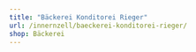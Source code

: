 ```yaml
---
title: "Bäckerei Konditorei Rieger"
url: /innernzell/baeckerei-konditorei-rieger/
shop: Bäckerei
---
```

